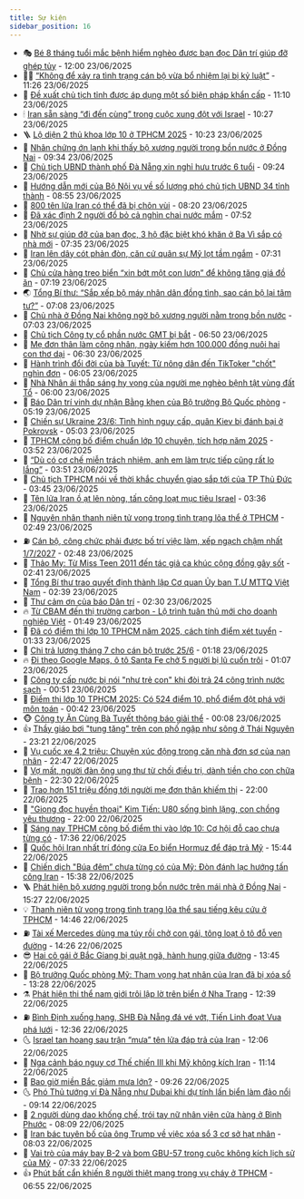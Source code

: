 ```yaml
---
title: Sự kiện
sidebar_position: 16
---
```


<!-- dantri-su-kien:START -->
- 🎭 [Bé 8 tháng tuổi mắc bệnh hiểm nghèo được bạn đọc Dân trí giúp đỡ ghép tủy](https://dantri.com.vn/tam-long-nhan-ai/be-8-thang-tuoi-mac-benh-hiem-ngheo-duoc-ban-doc-dan-tri-giup-do-ghep-tuy-20250623145739599.htm) - 12:00 23/06/2025
- 👨‍🏫 [“Không để xảy ra tình trạng cán bộ vừa bổ nhiệm lại bị kỷ luật”](https://dantri.com.vn/xa-hoi/khong-de-xay-ra-tinh-trang-can-bo-vua-bo-nhiem-lai-bi-ky-luat-20250623182431565.htm) - 11:26 23/06/2025
- 🌮 [Đề xuất chủ tịch tỉnh được áp dụng một số biện pháp khẩn cấp](https://dantri.com.vn/xa-hoi/de-xuat-chu-tich-tinh-duoc-ap-dung-mot-so-bien-phap-khan-cap-20250623180540049.htm) - 11:10 23/06/2025
- 🕯 [Iran sẵn sàng “đi đến cùng” trong cuộc xung đột với Israel](https://dantri.com.vn/the-gioi/iran-san-sang-di-den-cung-trong-cuoc-xung-dot-voi-israel-20250623172729136.htm) - 10:27 23/06/2025
- 🪜 [Lộ diện 2 thủ khoa lớp 10 ở TPHCM 2025](https://dantri.com.vn/giao-duc/lo-dien-2-thu-khoa-lop-10-o-tphcm-2025-20250623083436592.htm) - 10:23 23/06/2025
- 🐘 [Nhân chứng ớn lạnh khi thấy bộ xương người trong bồn nước ở Đồng Nai](https://dantri.com.vn/xa-hoi/nhan-chung-on-lanh-khi-thay-bo-xuong-nguoi-trong-bon-nuoc-o-dong-nai-20250623154103035.htm) - 09:34 23/06/2025
- 🤔 [Chủ tịch UBND thành phố Đà Nẵng xin nghỉ hưu trước 6 tuổi](https://dantri.com.vn/noi-vu/chu-tich-ubnd-thanh-pho-da-nang-xin-nghi-huu-truoc-6-tuoi-20250623161309787.htm) - 09:24 23/06/2025
- 🧠 [Hướng dẫn mới của Bộ Nội vụ về số lượng phó chủ tịch UBND 34 tỉnh thành](https://dantri.com.vn/noi-vu/huong-dan-moi-cua-bo-noi-vu-ve-so-luong-pho-chu-tich-ubnd-34-tinh-thanh-20250623154240221.htm) - 08:55 23/06/2025
- 📝 [800 tên lửa Iran có thể đã bị chôn vùi](https://dantri.com.vn/the-gioi/800-ten-lua-iran-co-the-da-bi-chon-vui-20250623150532312.htm) - 08:20 23/06/2025
- 🦏 [Đã xác định 2 người đổ bỏ cả nghìn chai nước mắm](https://dantri.com.vn/xa-hoi/da-xac-dinh-2-nguoi-do-bo-ca-nghin-chai-nuoc-mam-20250623143146720.htm) - 07:52 23/06/2025
- 🥰 [Nhờ sự giúp đỡ của bạn đọc, 3 hộ đặc biệt khó khăn ở Ba Vì sắp có nhà mới](https://dantri.com.vn/tam-long-nhan-ai/nho-su-giup-do-cua-ban-doc-3-ho-dac-biet-kho-khan-o-ba-vi-sap-co-nha-moi-20250623125512613.htm) - 07:35 23/06/2025
- 🤗 [Iran lên dây cót phản đòn, căn cứ quân sự Mỹ lọt tầm ngắm](https://dantri.com.vn/the-gioi/iran-len-day-cot-phan-don-can-cu-quan-su-my-lot-tam-ngam-20250623141152753.htm) - 07:31 23/06/2025
- 🌈 [Chủ cửa hàng treo biển “xin bớt một con lươn” để không tăng giá đồ ăn](https://dantri.com.vn/du-lich/chu-cua-hang-treo-bien-xin-bot-mot-con-luon-de-khong-tang-gia-do-an-20250623140453023.htm) - 07:19 23/06/2025
- 🌏 [Tổng Bí thư: “Sắp xếp bộ máy nhân dân đồng tình, sao cán bộ lại tâm tư?”](https://dantri.com.vn/xa-hoi/tong-bi-thu-sap-xep-bo-may-nhan-dan-dong-tinh-sao-can-bo-lai-tam-tu-20250623140330557.htm) - 07:08 23/06/2025
- 💄 [Chủ nhà ở Đồng Nai không ngờ bộ xương người nằm trong bồn nước](https://dantri.com.vn/xa-hoi/chu-nha-o-dong-nai-khong-ngo-bo-xuong-nguoi-nam-trong-bon-nuoc-20250623122556298.htm) - 07:03 23/06/2025
- 👺 [Chủ tịch Công ty cổ phần nước GMT bị bắt](https://dantri.com.vn/phap-luat/chu-tich-cong-ty-co-phan-nuoc-gmt-bi-bat-20250623135048396.htm) - 06:50 23/06/2025
- 👹 [Mẹ đơn thân làm công nhân, ngày kiếm hơn 100.000 đồng nuôi hai con thơ dại](https://dantri.com.vn/tam-long-nhan-ai/me-don-than-lam-cong-nhan-ngay-kiem-hon-100000-dong-nuoi-hai-con-tho-dai-20250602162459640.htm) - 06:30 23/06/2025
- 🌊 [Hành trình đổi đời của bà Tuyết: Từ nông dân đến TikToker &quot;chốt&quot; nghìn đơn](https://dantri.com.vn/doi-song/hanh-trinh-doi-doi-cua-ba-tuyet-tu-nong-dan-den-tiktoker-chot-nghin-don-20250623121203252.htm) - 06:05 23/06/2025
- 🤠 [Nhà Nhân ái thắp sáng hy vọng của người mẹ nghèo bệnh tật vùng đất Tổ](https://dantri.com.vn/tam-long-nhan-ai/nha-nhan-ai-thap-sang-hy-vong-cua-nguoi-me-ngheo-benh-tat-vung-dat-to-20250622125630571.htm) - 06:00 23/06/2025
- 🎊 [Báo Dân trí vinh dự nhận Bằng khen của Bộ trưởng Bộ Quốc phòng](https://dantri.com.vn/xa-hoi/bao-dan-tri-vinh-du-nhan-bang-khen-cua-bo-truong-bo-quoc-phong-20250623115648270.htm) - 05:19 23/06/2025
- 🐘 [Chiến sự Ukraine 23/6: Tình hình nguy cấp, quân Kiev bị đánh bại ở Pokrovsk](https://dantri.com.vn/the-gioi/chien-su-ukraine-236-tinh-hinh-nguy-cap-quan-kiev-bi-danh-bai-o-pokrovsk-20250623112308927.htm) - 05:03 23/06/2025
- 💂 [TPHCM công bố điểm chuẩn lớp 10 chuyên, tích hợp năm 2025](https://dantri.com.vn/giao-duc/tphcm-cong-bo-diem-chuan-lop-10-chuyen-tich-hop-nam-2025-20250623072827264.htm) - 03:52 23/06/2025
- 👹 [“Dù có cơ chế miễn trách nhiệm, anh em làm trực tiếp cũng rất lo lắng”](https://dantri.com.vn/xa-hoi/du-co-co-che-mien-trach-nhiem-anh-em-lam-truc-tiep-cung-rat-lo-lang-20250623104412272.htm) - 03:51 23/06/2025
- 🦒 [Chủ tịch TPHCM nói về thời khắc chuyển giao sắp tới của TP Thủ Đức](https://dantri.com.vn/xa-hoi/chu-tich-tphcm-noi-ve-thoi-khac-chuyen-giao-sap-toi-cua-tp-thu-duc-20250623101138567.htm) - 03:45 23/06/2025
- 🗽 [Tên lửa Iran ồ ạt lên nòng, tấn công loạt mục tiêu Israel](https://dantri.com.vn/the-gioi/ten-lua-iran-o-at-len-nong-tan-cong-loat-muc-tieu-israel-20250623102043749.htm) - 03:36 23/06/2025
- 💄 [Nguyên nhân thanh niên tử vong trong tình trạng lõa thể ở TPHCM](https://dantri.com.vn/xa-hoi/nguyen-nhan-thanh-nien-tu-vong-trong-tinh-trang-loa-the-o-tphcm-20250623015042188.htm) - 02:49 23/06/2025
- ⛽️ [Cán bộ, công chức phải được bố trí việc làm, xếp ngạch chậm nhất 1/7/2027](https://dantri.com.vn/noi-vu/can-bo-cong-chuc-phai-duoc-bo-tri-viec-lam-xep-ngach-cham-nhat-172027-20250623093758538.htm) - 02:48 23/06/2025
- 🥷 [Thảo My: Từ Miss Teen 2011 đến tác giả ca khúc cộng đồng gây sốt](https://dantri.com.vn/giai-tri/thao-my-tu-miss-teen-2011-den-tac-gia-ca-khuc-cong-dong-gay-sot-20250623081551080.htm) - 02:41 23/06/2025
- 🤖 [Tổng Bí thư trao quyết định thành lập Cơ quan Ủy ban T.Ư MTTQ Việt Nam](https://dantri.com.vn/xa-hoi/tong-bi-thu-trao-quyet-dinh-thanh-lap-co-quan-uy-ban-tu-mttq-viet-nam-20250623092248381.htm) - 02:39 23/06/2025
- 🌊 [Thư cảm ơn của báo Dân trí](https://dantri.com.vn/xa-hoi/thu-cam-on-cua-bao-dan-tri-20250623092947552.htm) - 02:30 23/06/2025
- 🔥 [Từ CBAM đến thị trường carbon - Lộ trình tuân thủ mới cho doanh nghiệp Việt](https://dantri.com.vn/kinh-doanh/tu-cbam-den-thi-truong-carbon-lo-trinh-tuan-thu-moi-cho-doanh-nghiep-viet-20250623083949894.htm) - 01:49 23/06/2025
- 🦏 [Đã có điểm thi lớp 10 TPHCM năm 2025, cách tính điểm xét tuyển](https://dantri.com.vn/giao-duc/da-co-diem-thi-lop-10-tphcm-nam-2025-cach-tinh-diem-xet-tuyen-20250623070856884.htm) - 01:33 23/06/2025
- 🐘 [Chi trả lương tháng 7 cho cán bộ trước 25/6](https://dantri.com.vn/lao-dong-viec-lam/chi-tra-luong-thang-7-cho-can-bo-truoc-256-20250622181641386.htm) - 01:18 23/06/2025
- 🔥 [Đi theo Google Maps, ô tô Santa Fe chở 5 người bị lũ cuốn trôi](https://dantri.com.vn/xa-hoi/di-theo-google-maps-o-to-santa-fe-cho-5-nguoi-bi-lu-cuon-troi-20250623075849697.htm) - 01:07 23/06/2025
- 💼 [Công ty cấp nước bị nói &quot;như trẻ con&quot; khi đòi trả 24 công trình nước sạch](https://dantri.com.vn/xa-hoi/cong-ty-cap-nuoc-bi-noi-nhu-tre-con-khi-doi-tra-24-cong-trinh-nuoc-sach-20250623062943392.htm) - 00:51 23/06/2025
- 🚀 [Điểm thi lớp 10 TPHCM 2025: Có 524 điểm 10, phổ điểm đột phá với môn toán](https://dantri.com.vn/giao-duc/diem-thi-lop-10-tphcm-2025-co-524-diem-10-pho-diem-dot-pha-voi-mon-toan-20250623074011876.htm) - 00:42 23/06/2025
- 🐵 [Công ty Ăn Cùng Bà Tuyết thông báo giải thể](https://dantri.com.vn/kinh-doanh/cong-ty-an-cung-ba-tuyet-thong-bao-giai-the-20250623023718807.htm) - 00:08 23/06/2025
- 👍 [Thầy giáo bơi &quot;tung tăng&quot; trên con phố ngập như sông ở Thái Nguyên](https://dantri.com.vn/xa-hoi/thay-giao-boi-tung-tang-tren-con-pho-ngap-nhu-song-o-thai-nguyen-20250622233929700.htm) - 23:21 22/06/2025
- 🚦 [Vụ cuốc xe 4,2 triệu: Chuyện xúc động trong căn nhà đơn sơ của nạn nhân](https://dantri.com.vn/doi-song/vu-cuoc-xe-42-trieu-chuyen-xuc-dong-trong-can-nha-don-so-cua-nan-nhan-20250622204052295.htm) - 22:47 22/06/2025
- 🥸 [Vợ mất, người đàn ông ung thư từ chối điều trị, dành tiền cho con chữa bệnh](https://dantri.com.vn/tam-long-nhan-ai/vo-mat-nguoi-dan-ong-ung-thu-tu-choi-dieu-tri-danh-tien-cho-con-chua-benh-20250616134438448.htm) - 22:30 22/06/2025
- 🥷 [Trao hơn 151 triệu đồng tới người mẹ đơn thân khiếm thị](https://dantri.com.vn/tam-long-nhan-ai/trao-hon-151-trieu-dong-toi-nguoi-me-don-than-khiem-thi-20250621171357463.htm) - 22:00 22/06/2025
- 🤡 [&quot;Giọng đọc huyền thoại&quot; Kim Tiến: U80 sống bình lặng, con chồng yêu thương](https://dantri.com.vn/giai-tri/giong-doc-huyen-thoai-kim-tien-u80-song-binh-lang-con-chong-yeu-thuong-20250621155608804.htm) - 22:00 22/06/2025
- 🥳 [Sáng nay TPHCM công bố điểm thi vào lớp 10: Cơ hội đỗ cao chưa từng có](https://dantri.com.vn/giao-duc/sang-nay-tphcm-cong-bo-diem-thi-vao-lop-10-co-hoi-do-cao-chua-tung-co-20250623002717488.htm) - 17:36 22/06/2025
- 🤩 [Quốc hội Iran nhất trí đóng cửa Eo biển Hormuz để đáp trả Mỹ](https://dantri.com.vn/the-gioi/quoc-hoi-iran-nhat-tri-dong-cua-eo-bien-hormuz-de-dap-tra-my-20250622222223339.htm) - 15:44 22/06/2025
- 🎡 [Chiến dịch &quot;Búa đêm” chưa từng có của Mỹ: Đòn đánh lạc hướng tấn công Iran](https://dantri.com.vn/the-gioi/chien-dich-bua-dem-chua-tung-co-cua-my-don-danh-lac-huong-tan-cong-iran-20250622222259384.htm) - 15:38 22/06/2025
- 🪜 [Phát hiện bộ xương người trong bồn nước trên mái nhà ở Đồng Nai](https://dantri.com.vn/xa-hoi/phat-hien-bo-xuong-nguoi-trong-bon-nuoc-tren-mai-nha-o-dong-nai-20250622221521324.htm) - 15:27 22/06/2025
- 💡 [Thanh niên tử vong trong tình trạng lõa thể sau tiếng kêu cứu ở TPHCM](https://dantri.com.vn/xa-hoi/thanh-nien-tu-vong-trong-tinh-trang-loa-the-sau-tieng-keu-cuu-o-tphcm-20250622213627954.htm) - 14:46 22/06/2025
- ⛽️ [Tài xế Mercedes dùng ma túy rồi chở con gái, tông loạt ô tô đỗ ven đường](https://dantri.com.vn/xa-hoi/tai-xe-mercedes-dung-ma-tuy-roi-cho-con-gai-tong-loat-o-to-do-ven-duong-20250622210647680.htm) - 14:26 22/06/2025
- 😎 [Hai cô gái ở Bắc Giang bị quật ngã, hành hung giữa đường](https://dantri.com.vn/phap-luat/hai-co-gai-o-bac-giang-bi-quat-nga-hanh-hung-giua-duong-20250622204316411.htm) - 13:45 22/06/2025
- 🗽 [Bộ trưởng Quốc phòng Mỹ: Tham vọng hạt nhân của Iran đã bị xóa sổ](https://dantri.com.vn/the-gioi/bo-truong-quoc-phong-my-tham-vong-hat-nhan-cua-iran-da-bi-xoa-so-20250622200741088.htm) - 13:28 22/06/2025
- ⚗️ [Phát hiện thi thể nam giới trôi lập lờ trên biển ở Nha Trang](https://dantri.com.vn/xa-hoi/phat-hien-thi-the-nam-gioi-troi-lap-lo-tren-bien-o-nha-trang-20250622191840864.htm) - 12:39 22/06/2025
- ⛽️ [Bình Định xuống hạng, SHB Đà Nẵng đá vé vớt, Tiến Linh đoạt Vua phá lưới](https://dantri.com.vn/the-thao/binh-dinh-xuong-hang-shb-da-nang-da-ve-vot-tien-linh-doat-vua-pha-luoi-20250622193001868.htm) - 12:36 22/06/2025
- 🌜 [Israel tan hoang sau trận “mưa” tên lửa đáp trả của Iran](https://dantri.com.vn/the-gioi/israel-tan-hoang-sau-tran-mua-ten-lua-dap-tra-cua-iran-20250622184141834.htm) - 12:06 22/06/2025
- 🦩 [Nga cảnh báo nguy cơ Thế chiến III khi Mỹ không kích Iran](https://dantri.com.vn/the-gioi/nga-canh-bao-nguy-co-the-chien-iii-khi-my-khong-kich-iran-20250622175924767.htm) - 11:14 22/06/2025
- 🦒 [Bao giờ miền Bắc giảm mưa lớn?](https://dantri.com.vn/xa-hoi/bao-gio-mien-bac-giam-mua-lon-20250622161715939.htm) - 09:26 22/06/2025
- 🌜 [Phó Thủ tướng ví Đà Nẵng như Dubai khi dự tính lấn biển làm đảo nổi](https://dantri.com.vn/xa-hoi/pho-thu-tuong-vi-da-nang-nhu-dubai-khi-du-tinh-lan-bien-lam-dao-noi-20250622151833948.htm) - 09:14 22/06/2025
- 🐎 [2 người dùng dao khống chế, trói tay nữ nhân viên cửa hàng ở Bình Phước](https://dantri.com.vn/phap-luat/2-nguoi-dung-dao-khong-che-troi-tay-nu-nhan-vien-cua-hang-o-binh-phuoc-20250622145727419.htm) - 08:09 22/06/2025
- 🌋 [Iran bác tuyên bố của ông Trump về việc xóa sổ 3 cơ sở hạt nhân](https://dantri.com.vn/the-gioi/iran-bac-tuyen-bo-cua-ong-trump-ve-viec-xoa-so-3-co-so-hat-nhan-20250622143904404.htm) - 08:03 22/06/2025
- 🧰 [Vai trò của máy bay B-2 và bom GBU-57 trong cuộc không kích lịch sử của Mỹ](https://dantri.com.vn/the-gioi/vai-tro-cua-may-bay-b-2-va-bom-gbu-57-trong-cuoc-khong-kich-lich-su-cua-my-20250622143336630.htm) - 07:33 22/06/2025
- 👍 [Phút bất cẩn khiến 8 người thiệt mạng trong vụ cháy ở TPHCM](https://dantri.com.vn/phap-luat/phut-bat-can-khien-8-nguoi-thiet-mang-trong-vu-chay-o-tphcm-20250621113325046.htm) - 06:55 22/06/2025<!-- dantri-su-kien:END -->
